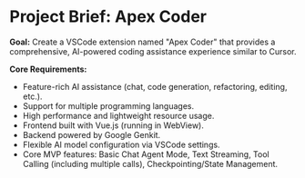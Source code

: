 <!-- Version: 1.0 | Last Updated: 2025-07-04 -->

# Project Brief: Apex Coder

**Goal:** Create a VSCode extension named "Apex Coder" that provides a comprehensive, AI-powered coding assistance experience similar to Cursor.

**Core Requirements:**

- Feature-rich AI assistance (chat, code generation, refactoring, editing, etc.).
- Support for multiple programming languages.
- High performance and lightweight resource usage.
- Frontend built with Vue.js (running in WebView).
- Backend powered by Google Genkit.
- Flexible AI model configuration via VSCode settings.
- Core MVP features: Basic Chat Agent Mode, Text Streaming, Tool Calling (including multiple calls), Checkpointing/State Management.
